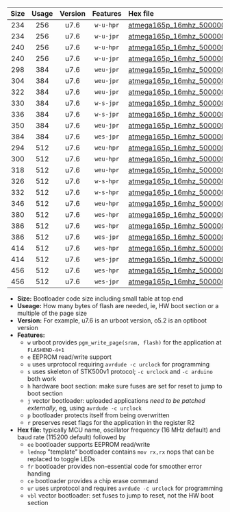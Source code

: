 |Size|Usage|Version|Features|Hex file|
|:-:|:-:|:-:|:-:|:--|
|234|256|u7.6|`w-u-hpr`|[atmega165p_16mhz_500000bps_ur.hex](https://raw.githubusercontent.com/stefanrueger/urboot/main//atmega165p_16mhz_500000bps_ur.hex)|
|234|256|u7.6|`w-u-jpr`|[atmega165p_16mhz_500000bps_ur_vbl.hex](https://raw.githubusercontent.com/stefanrueger/urboot/main//atmega165p_16mhz_500000bps_ur_vbl.hex)|
|240|256|u7.6|`w-u-hpr`|[atmega165p_16mhz_500000bps_lednop_ur.hex](https://raw.githubusercontent.com/stefanrueger/urboot/main//atmega165p_16mhz_500000bps_lednop_ur.hex)|
|240|256|u7.6|`w-u-jpr`|[atmega165p_16mhz_500000bps_lednop_ur_vbl.hex](https://raw.githubusercontent.com/stefanrueger/urboot/main//atmega165p_16mhz_500000bps_lednop_ur_vbl.hex)|
|298|384|u7.6|`weu-jpr`|[atmega165p_16mhz_500000bps_ee_ur_vbl.hex](https://raw.githubusercontent.com/stefanrueger/urboot/main//atmega165p_16mhz_500000bps_ee_ur_vbl.hex)|
|304|384|u7.6|`weu-jpr`|[atmega165p_16mhz_500000bps_ee_lednop_ur_vbl.hex](https://raw.githubusercontent.com/stefanrueger/urboot/main//atmega165p_16mhz_500000bps_ee_lednop_ur_vbl.hex)|
|322|384|u7.6|`weu-jpr`|[atmega165p_16mhz_500000bps_ee_lednop_fr_ur_vbl.hex](https://raw.githubusercontent.com/stefanrueger/urboot/main//atmega165p_16mhz_500000bps_ee_lednop_fr_ur_vbl.hex)|
|330|384|u7.6|`w-s-jpr`|[atmega165p_16mhz_500000bps_vbl.hex](https://raw.githubusercontent.com/stefanrueger/urboot/main//atmega165p_16mhz_500000bps_vbl.hex)|
|336|384|u7.6|`w-s-jpr`|[atmega165p_16mhz_500000bps_lednop_vbl.hex](https://raw.githubusercontent.com/stefanrueger/urboot/main//atmega165p_16mhz_500000bps_lednop_vbl.hex)|
|350|384|u7.6|`weu-jpr`|[atmega165p_16mhz_500000bps_ee_lednop_fr_ce_ur_vbl.hex](https://raw.githubusercontent.com/stefanrueger/urboot/main//atmega165p_16mhz_500000bps_ee_lednop_fr_ce_ur_vbl.hex)|
|384|384|u7.6|`wes-jpr`|[atmega165p_16mhz_500000bps_ee_vbl.hex](https://raw.githubusercontent.com/stefanrueger/urboot/main//atmega165p_16mhz_500000bps_ee_vbl.hex)|
|294|512|u7.6|`weu-hpr`|[atmega165p_16mhz_500000bps_ee_ur.hex](https://raw.githubusercontent.com/stefanrueger/urboot/main//atmega165p_16mhz_500000bps_ee_ur.hex)|
|300|512|u7.6|`weu-hpr`|[atmega165p_16mhz_500000bps_ee_lednop_ur.hex](https://raw.githubusercontent.com/stefanrueger/urboot/main//atmega165p_16mhz_500000bps_ee_lednop_ur.hex)|
|318|512|u7.6|`weu-hpr`|[atmega165p_16mhz_500000bps_ee_lednop_fr_ur.hex](https://raw.githubusercontent.com/stefanrueger/urboot/main//atmega165p_16mhz_500000bps_ee_lednop_fr_ur.hex)|
|326|512|u7.6|`w-s-hpr`|[atmega165p_16mhz_500000bps.hex](https://raw.githubusercontent.com/stefanrueger/urboot/main//atmega165p_16mhz_500000bps.hex)|
|332|512|u7.6|`w-s-hpr`|[atmega165p_16mhz_500000bps_lednop.hex](https://raw.githubusercontent.com/stefanrueger/urboot/main//atmega165p_16mhz_500000bps_lednop.hex)|
|346|512|u7.6|`weu-hpr`|[atmega165p_16mhz_500000bps_ee_lednop_fr_ce_ur.hex](https://raw.githubusercontent.com/stefanrueger/urboot/main//atmega165p_16mhz_500000bps_ee_lednop_fr_ce_ur.hex)|
|380|512|u7.6|`wes-hpr`|[atmega165p_16mhz_500000bps_ee.hex](https://raw.githubusercontent.com/stefanrueger/urboot/main//atmega165p_16mhz_500000bps_ee.hex)|
|386|512|u7.6|`wes-hpr`|[atmega165p_16mhz_500000bps_ee_lednop.hex](https://raw.githubusercontent.com/stefanrueger/urboot/main//atmega165p_16mhz_500000bps_ee_lednop.hex)|
|386|512|u7.6|`wes-jpr`|[atmega165p_16mhz_500000bps_ee_lednop_vbl.hex](https://raw.githubusercontent.com/stefanrueger/urboot/main//atmega165p_16mhz_500000bps_ee_lednop_vbl.hex)|
|414|512|u7.6|`wes-hpr`|[atmega165p_16mhz_500000bps_ee_lednop_fr.hex](https://raw.githubusercontent.com/stefanrueger/urboot/main//atmega165p_16mhz_500000bps_ee_lednop_fr.hex)|
|414|512|u7.6|`wes-jpr`|[atmega165p_16mhz_500000bps_ee_lednop_fr_vbl.hex](https://raw.githubusercontent.com/stefanrueger/urboot/main//atmega165p_16mhz_500000bps_ee_lednop_fr_vbl.hex)|
|456|512|u7.6|`wes-hpr`|[atmega165p_16mhz_500000bps_ee_lednop_fr_ce.hex](https://raw.githubusercontent.com/stefanrueger/urboot/main//atmega165p_16mhz_500000bps_ee_lednop_fr_ce.hex)|
|456|512|u7.6|`wes-jpr`|[atmega165p_16mhz_500000bps_ee_lednop_fr_ce_vbl.hex](https://raw.githubusercontent.com/stefanrueger/urboot/main//atmega165p_16mhz_500000bps_ee_lednop_fr_ce_vbl.hex)|

- **Size:** Bootloader code size including small table at top end
- **Useage:** How many bytes of flash are needed, ie, HW boot section or a multiple of the page size
- **Version:** For example, u7.6 is an urboot version, o5.2 is an optiboot version
- **Features:**
  + `w` urboot provides `pgm_write_page(sram, flash)` for the application at `FLASHEND-4+1`
  + `e` EEPROM read/write support
  + `u` uses urprotocol requiring `avrdude -c urclock` for programming
  + `s` uses skeleton of STK500v1 protocol; `-c urclock` and `-c arduino` both work
  + `h` hardware boot section: make sure fuses are set for reset to jump to boot section
  + `j` vector bootloader: uploaded applications *need to be patched externally*, eg, using `avrdude -c urclock`
  + `p` bootloader protects itself from being overwritten
  + `r` preserves reset flags for the application in the register R2
- **Hex file:** typically MCU name, oscillator frequency (16 MHz default) and baud rate (115200 default) followed by
  + `ee` bootloader supports EEPROM read/write
  + `lednop` "template" bootloader contains `mov rx,rx` nops that can be replaced to toggle LEDs
  + `fr` bootloader provides non-essential code for smoother error handing
  + `ce` bootloader provides a chip erase command
  + `ur` uses urprotocol and requires `avrdude -c urclock` for programming
  + `vbl` vector bootloader: set fuses to jump to reset, not the HW boot section
